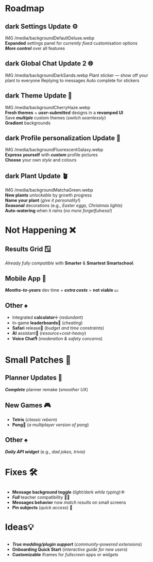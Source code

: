 # Roadmap

## dark Settings Update ⚙️

IMG /media/backgroundDefaultDeluxe.webp  
**Expanded** settings panel for _currently fixed_ customisation options  
**_More control_** over all features

## dark Global Chat Update 2 🌐

IMG /media/backgroundDarkSands.webp
Plant sticker — show off your plant to everyone
Replying to messages
Auto complete for stickers

## dark Theme Update 🎨

IMG /media/backgroundCherryHaze.webp  
**Fresh themes** + **_user-submitted_** designs in a **revamped UI**  
Save **_multiple_** custom themes (_switch seamlessly_)  
**Gradient** backgrounds

## dark Profile personalization Update 🪪

IMG /media/backgroundFluorescentGalaxy.webp  
**Express yourself** with **_custom_** profile pictures  
**Choose** your own _style_ and colours

## dark Plant Update 🪴

IMG /media/backgroundMatchaGreen.webp  
**New plants** _unlockable_ by growth progress  
**Name your plant** (_give it personality!_)  
**_Seasonal_** decorations (e.g., _Easter eggs, Christmas lights_)  
**Auto-watering** when it _rains_ (_no more forgetfulness!_)

# Not Happening ❌

## Results Grid 🪟

_Already fully compatible_ with **Smarter** & **Smartest Smartschool**.

## Mobile App 📱

**_Months-to-years_** dev time + **_extra costs_** = **not viable** 💵

## Other ♠️

- Integrated **calculator**➗ (_redundant_)
- In-game **leaderboards**🥇 (_cheating_)
- **Safari** release🧭 (_budget and time constraints_)
- **AI** assistant🤖 (_resource+cost-heavy_)
- **Voice Chat**🎙️ (_moderation & safety concerns_)

# Small Patches 🔧

## Planner Updates 📅

**_Complete_** planner remake (_smoother UX_)

## New Games 🎮

- **Tetris** (_classic reborn_)
- **Pong**🏓 (_a multiplayer version of pong_)

## Other ♠️

**_Daily API widget_** (e.g., _dad jokes, trivia_)

# Fixes 🛠️

##

- **Message background toggle** (_light/dark while typing_)☀️
- **_Full_** teacher compatibility 👨‍🏫
- **Messages behavior** now _match results_ on small screens
- **Pin subjects** (_quick access_) 📌

# Ideas💡

##

- **_True modding/plugin support_** (_community-powered extensions_)
- **Onboarding Quick Start** (_interactive guide for new users_)
- **Customizable** iframes for _fullscreen_ apps or _widgets_
